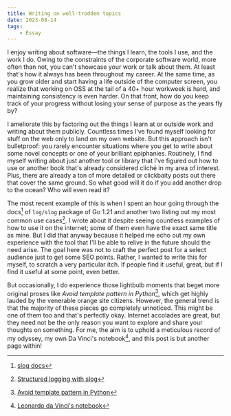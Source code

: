 ```yaml
---
title: Writing on well-trodden topics
date: 2023-08-14
tags:
    - Essay
---
```


I enjoy writing about software—the things I learn, the tools I use, and the work I do. Owing
to the constraints of the corporate software world, more often than not, you can't showcase
your work or talk about them. At least that's how it always has been throughout my career.
At the same time, as you grow older and start having a life outside of the computer screen,
you realize that working on OSS at the tail of a 40+ hour workweek is hard, and maintaining
consistency is even harder. On that front, how do you keep track of your progress without
losing your sense of purpose as the years fly by?

I ameliorate this by factoring out the things I learn at or outside work and writing about
them publicly. Countless times I've found myself looking for stuff on the web only to land
on my own website. But this approach isn't bulletproof: you rarely encounter situations
where you get to write about some novel concepts or one of your brilliant epiphanies.
Routinely, I find myself writing about just another tool or library that I've figured out
how to use or another book that's already considered cliché in my area of interest. Plus,
there are already a ton of more detailed or clickbaity posts out there that cover the same
ground. So what good will it do if you add another drop to the ocean? Who will even read it?

The most recent example of this is when I spent an hour going through the docs[^1] of
`log/slog` package of Go 1.21 and another two listing out my most common use cases[^2]. I
wrote about it despite seeing countless examples of how to use it on the internet; some of
them even have the exact same title as mine. But I did that anyway because it helped me echo
out my own experience with the tool that I'll be able to relive in the future should the
need arise. The goal here was not to craft the perfect post for a select audience just to
get some SEO points. Rather, I wanted to write this for myself, to scratch a very particular
itch. If people find it useful, great, but if I find it useful at some point, even better.

But occasionally, I do experience those lightbulb moments that beget more original proses
like _Avoid template pattern in Python_[^3], which get highly lauded by the venerable orange
site citizens. However, the general trend is that the majority of these pieces go completely
unnoticed. This might be one of them too and that's perfectly okay. Internet accolades are
great, but they need not be the only reason you want to explore and share your thoughts on
something. For me, the aim is to uphold a meticulous record of my odyssey, my own Da Vinci's
notebook[^4], and this post is but another page within!

[^1]: [slog docs](https://pkg.go.dev/golang.org/x/exp/slog)

[^2]: [Structured logging with slog](/go/structured_logging_with_slog)

[^3]: [Avoid template pattern in Python](/python/escape_template_pattern)

[^4]:
    [Leonardo da Vinci's notebook](https://www.vam.ac.uk/articles/leonardo-da-vincis-notebooks)
